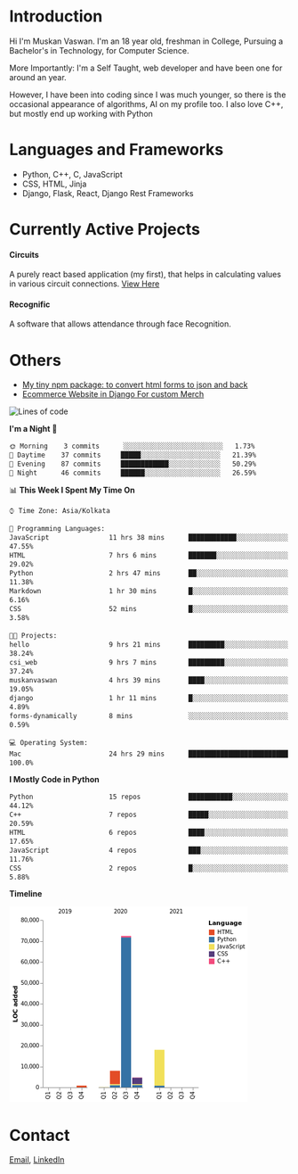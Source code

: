 <!-- - I’m currently working on:
&nbsp;&nbsp;&nbsp;&nbsp;&nbsp;&nbsp; *Circuits*[https://muskanvaswan.github.io/circuits] which, as the name suggests,  is a calculator for solving circuits with ease. This is my first React project
#### I’m currently learning : 
&nbsp;&nbsp;&nbsp;&nbsp;&nbsp;&nbsp; React.js
#### Ask me about:
&nbsp;&nbsp;&nbsp;&nbsp;&nbsp;&nbsp; Anything
#### How to reach me:
&nbsp;&nbsp;&nbsp;&nbsp;&nbsp;&nbsp; Email[mailto:muskanvaswan@gmail.com] LinkedIn[https://www.linkedin.com/in/muskan-vaswan?lipi=urn%3Ali%3Apage%3Ad_flagship3_profile_view_base_contact_details%3B%2FQpdlv5fQ12Ru4DkW2TysA%3D%3D]
#### Pronouns:
&nbsp;&nbsp;&nbsp;&nbsp;&nbsp;&nbsp; Her -->

# Introduction
Hi I'm Muskan Vaswan.
I'm an 18 year old,
freshman in College,
Pursuing a Bachelor's in Technology, for Computer Science.

More Importantly: I'm a Self Taught, web developer and have been one for around an year.

However, I have been into coding since I was much younger, so there is the occasional appearance of algorithms, AI on my profile too. I also love C++, but mostly end up working with Python


# Languages and Frameworks

- Python, C++, C, JavaScript
- CSS, HTML, Jinja
- Django, Flask, React, Django Rest Frameworks

# Currently Active Projects

#### Circuits
A purely react based application (my first), that helps in calculating values in various circuit connections.
[View Here](https://muskanvaswan.github.io/circuits')

#### Recognific
A software that allows attendance through face Recognition.

# Others
- [My tiny npm package: to convert html forms to json and back](https://www.npmjs.com/package/forms-dynamically)
- [Ecommerce Website in Django For custom Merch](https://merch-commerce.herokuapp.com/)

<!--START_SECTION:waka-->
![Lines of code](https://img.shields.io/badge/From%20Hello%20World%20I%27ve%20Written-103950%20lines%20of%20code-blue)

**I'm a Night 🦉** 

```text
🌞 Morning    3 commits      ░░░░░░░░░░░░░░░░░░░░░░░░░   1.73% 
🌆 Daytime    37 commits     █████░░░░░░░░░░░░░░░░░░░░   21.39% 
🌃 Evening    87 commits     ████████████░░░░░░░░░░░░░   50.29% 
🌙 Night      46 commits     ██████░░░░░░░░░░░░░░░░░░░   26.59%

```


📊 **This Week I Spent My Time On** 

```text
⌚︎ Time Zone: Asia/Kolkata

💬 Programming Languages: 
JavaScript               11 hrs 38 mins      ████████████░░░░░░░░░░░░░   47.55% 
HTML                     7 hrs 6 mins        ███████░░░░░░░░░░░░░░░░░░   29.02% 
Python                   2 hrs 47 mins       ██░░░░░░░░░░░░░░░░░░░░░░░   11.38% 
Markdown                 1 hr 30 mins        █░░░░░░░░░░░░░░░░░░░░░░░░   6.16% 
CSS                      52 mins             █░░░░░░░░░░░░░░░░░░░░░░░░   3.58%

🐱‍💻 Projects: 
hello                    9 hrs 21 mins       █████████░░░░░░░░░░░░░░░░   38.24% 
csi_web                  9 hrs 7 mins        █████████░░░░░░░░░░░░░░░░   37.24% 
muskanvaswan             4 hrs 39 mins       ████░░░░░░░░░░░░░░░░░░░░░   19.05% 
django                   1 hr 11 mins        █░░░░░░░░░░░░░░░░░░░░░░░░   4.89% 
forms-dynamically        8 mins              ░░░░░░░░░░░░░░░░░░░░░░░░░   0.59%

💻 Operating System: 
Mac                      24 hrs 29 mins      █████████████████████████   100.0%

```

**I Mostly Code in Python** 

```text
Python                   15 repos            ███████████░░░░░░░░░░░░░░   44.12% 
C++                      7 repos             █████░░░░░░░░░░░░░░░░░░░░   20.59% 
HTML                     6 repos             ████░░░░░░░░░░░░░░░░░░░░░   17.65% 
JavaScript               4 repos             ███░░░░░░░░░░░░░░░░░░░░░░   11.76% 
CSS                      2 repos             █░░░░░░░░░░░░░░░░░░░░░░░░   5.88%

```


**Timeline**

![Chart not found](https://raw.githubusercontent.com/muskanvaswan/muskanvaswan/master/charts/bar_graph.png) 


<!--END_SECTION:waka-->

# Contact

[Email](mailto:muskanvaswan@gmail.com), [LinkedIn](https://www.linkedin.com/in/muskan-vaswan?lipi=urn%3Ali%3Apage%3Ad_flagship3_profile_view_base_contact_details%3B%2FQpdlv5fQ12Ru4DkW2TysA%3D%3D)



